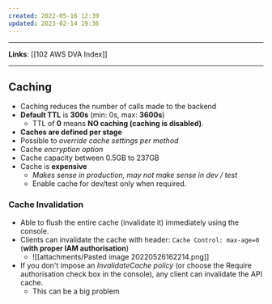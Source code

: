 ```yaml
---
created: 2022-05-16 12:39
updated: 2023-02-14 19:36
---
```

---
**Links**: [[102 AWS DVA Index]]

---
## Caching
- Caching reduces the number of calls made to the backend
- **Default TTL** is **300s** (min: 0s, max: **3600s**)
	- TTL of **0** means **NO caching (caching is disabled)**.
- **Caches are defined per stage**
- Possible to *override cache settings per method*
- Cache *encryption option*
- Cache capacity between 0.5GB to 237GB
- Cache is **expensive** 
	- *Makes sense in production, may not make sense in dev / test*
	- Enable cache for dev/test only when required.

### Cache Invalidation
- Able to flush the entire cache (invalidate it) immediately using the console.
- Clients can invalidate the cache with header: `Cache Control: max-age=0` (**with proper lAM authorisation**)
	- ![[attachments/Pasted image 20220526162214.png]]
- If you don't impose an *InvalidateCache policy* (or choose the Require authorisation check box in the console), any client can invalidate the API cache.
	- This can be a big problem
